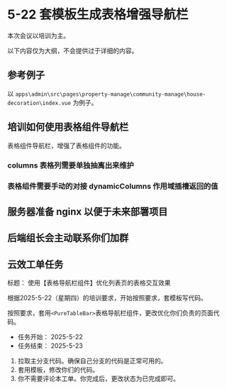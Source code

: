 # 5-22 套模板生成表格增强导航栏

本次会议以培训为主。

以下内容仅为大纲，不会提供过于详细的内容。

## 参考例子

以 `apps\admin\src\pages\property-manage\community-manage\house-decoration\index.vue` 为例子。

## 培训如何使用表格组件导航栏

表格组件导航栏，增强了表格组件的功能。

### columns 表格列需要单独抽离出来维护

### 表格组件需要手动的对接 dynamicColumns 作用域插槽返回的值

## 服务器准备 nginx 以便于未来部署项目

## 后端组长会主动联系你们加群

## 云效工单任务

标题： 使用【表格导航栏组件】优化列表页的表格交互效果

根据2025-5-22（星期四）的培训要求，开始按照要求，套模板写代码。

按照要求，套用`<PureTableBar>`表格导航栏组件，更改优化你们负责的页面代码。

- 任务开始： 2025-5-22
- 任务结束： 2025-5-23

1. 拉取主分支代码。确保自己分支的代码是正常可用的。
2. 套用模板，修改你们的代码。
3. 你不需要评论本工单。你完成后，更改状态为已完成即可。
